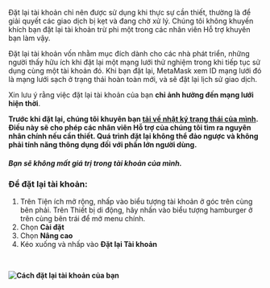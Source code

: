 Đặt lại tài khoản chỉ nên được sử dụng khi thực sự cần thiết, thường là để giải quyết các giao dịch bị kẹt và đang chờ xử lý. Chúng tôi không khuyến khích bạn đặt lại tài khoản trừ phi một trong các nhân viên Hỗ trợ khuyên bạn làm vậy.


Đặt lại tài khoản vốn nhằm mục đích dành cho các nhà phát triển, những người thấy hữu ích khi đặt lại một mạng lưới thử nghiệm trong khi tiếp tục sử dụng cùng một tài khoản đó. Khi bạn đặt lại, MetaMask xem ID mạng lưới đó là mạng lưới sạch ở trạng thái hoàn toàn mới, và sẽ đặt lại lịch sử giao dịch.


Xin lưu ý rằng việc đặt lại tài khoản của bạn **chỉ ảnh hưởng đến mạng lưới hiện thời**.


**Trước khi đặt lại, chúng tôi khuyên bạn [tải về nhật ký trạng thái của mình](https://support.metamask.io/hc/en-us/articles/360015290092). Điều này sẽ cho phép các nhân viên Hỗ trợ của chúng tôi tìm ra nguyên nhân chính nếu cần thiết. Quá trình đặt lại không thể đảo ngược và không phải tính năng thông dụng đối với phần lớn người dùng.**


#### ***Bạn sẽ không mất giá trị trong tài khoản của mình.***


### Để đặt lại tài khoản:


1. Trên Tiện ích mở rộng, nhấp vào biểu tượng tài khoản ở góc trên cùng bên phải. Trên Thiết bị di động, hãy nhấn vào biểu tượng hamburger ở trên cùng bên trái để mở menu chính.
2. Chọn **Cài đặt**
3. Chọn **Nâng cao**
4. Kéo xuống và nhấp vào **Đặt lại Tài khoản**


 


**![Cách đặt lại tài khoản của bạn](https://support.metamask.io/hc/article_attachments/9186048730139/How_to_reset_an_account.gif)**

